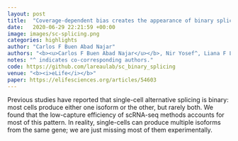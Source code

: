 ```yaml
---
layout: post
title:  "Coverage-dependent bias creates the appearance of binary splicing in single cells."
date:   2020-06-29 22:21:59 +00:00
image: images/sc-splicing.png
categories: highlights
author: "Carlos F Buen Abad Najar"
authors: "<b><u>Carlos F Buen Abad Najar</u></b>, Nir Yosef^, Liana F Lareau^"
notes: "^ indicates co-corresponding authors."
code: https://github.com/lareaulab/sc_binary_splicing
venue: "<b><i>eLife</i></b>"
paper: https://elifesciences.org/articles/54603
---
```

Previous studies have reported that single-cell alternative splicing is binary: most cells produce either one isoform or the other, but rarely both. We found that the low-capture efficiency of scRNA-seq methods accounts for most of this pattern. In reality, single-cells can produce multiple isoforms from the same gene; we are just missing most of them experimentally.
